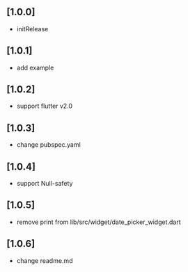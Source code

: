 ## [1.0.0] 

* initRelease

## [1.0.1] 

* add example

## [1.0.2] 

* support flutter v2.0

## [1.0.3] 

* change pubspec.yaml

## [1.0.4] 

* support Null-safety

## [1.0.5] 

* remove print from lib/src/widget/date_picker_widget.dart

## [1.0.6] 

* change readme.md
